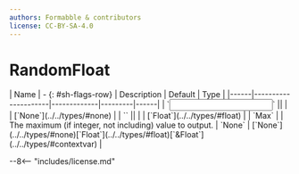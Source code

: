 ```yaml
---
authors: Formabble & contributors
license: CC-BY-SA-4.0
---
```



# RandomFloat

<div class="sh-parameters" markdown="1">
| Name | - {: #sh-flags-row} | Description | Default | Type |
|------|---------------------|-------------|---------|------|
| `<input>` || | | [`None`](../../types/#none) |
| `<output>` || | | [`Float`](../../types/#float) |
| `Max` |  | The maximum (if integer, not including) value to output. | `None` | [`None`](../../types/#none)[`Float`](../../types/#float)[`&Float`](../../types/#contextvar) |

</div>



--8<-- "includes/license.md"

